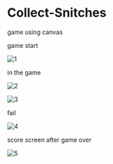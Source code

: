 # Collect-Snitches
game using canvas



game start

![1](https://user-images.githubusercontent.com/93085071/215300581-dee0f07d-f5d9-44e6-93d5-67f7dd59d6e2.jpeg)

in the game

![2](https://user-images.githubusercontent.com/93085071/215300649-2120c5a0-af58-44e4-8405-bd4fffbef1d0.jpeg)

![3](https://user-images.githubusercontent.com/93085071/215300653-551d5c8c-dd35-4837-8f7e-68eca1542c7a.jpeg)

fail

![4](https://user-images.githubusercontent.com/93085071/215300671-909e7d1c-e8d6-454d-955d-e292ecfba98e.jpeg)

score screen after game over

![5](https://user-images.githubusercontent.com/93085071/215300683-1ebb7854-ba75-472e-bb47-f2462da57f82.jpeg)
